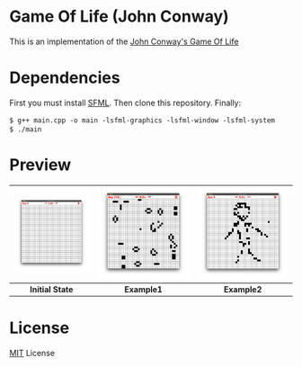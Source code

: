 # Game Of Life (John Conway)
 This is an implementation of the [John Conway's Game Of Life](https://fr.wikipedia.org/wiki/Jeu_de_la_vie)

# Dependencies

First you must install [SFML]( http://bit.ly/35BRjCS ).
Then clone this repository.
Finally: 
```
$ g++ main.cpp -o main -lsfml-graphics -lsfml-window -lsfml-system
$ ./main
```

# Preview

| ![Preview image](assets/preview/2.png) | ![Preview image](assets/preview/1.png) | ![Preview image](assets/preview/3.png) |
| :------------------------------------: | :------------------------------------: | :------------------------------------: |
|           **Initial State**            |              **Example1**              |              **Example2**              |

# License
[MIT](https://choosealicense.com/licenses/mit/) License
